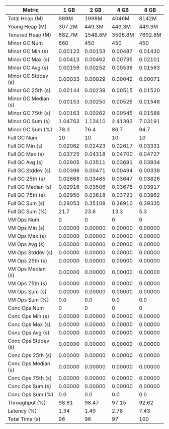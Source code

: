 | Metric | 1 GB | 2 GB | 4 GB | 8 GB |
|------|----|----|----|----|
| Total Heap (M) | 989M | 1998M | 4046M | 8142M |
| Young Heap (M) | 307.2M | 449.3M | 449.3M | 449.3M |
| Tenured Heap (M) | 682.7M | 1548.8M | 3596.8M | 7692.8M |
| Minor GC Num | 660 | 450 | 450 | 450 |
| Minor GC Min (s) | 0.00123 | 0.00153 | 0.00487 | 0.01430 |
| Minor GC Max (s) | 0.00413 | 0.00462 | 0.00795 | 0.02101 |
| Minor GC Avg (s) | 0.00159 | 0.00252 | 0.00536 | 0.01563 |
| Minor GC Stddev (s) | 0.00033 | 0.00029 | 0.00042 | 0.00071 |
| Minor GC 25th (s) | 0.00144 | 0.00239 | 0.00515 | 0.01520 |
| Minor GC Median (s) | 0.00153 | 0.00250 | 0.00525 | 0.01548 |
| Minor GC 75th (s) | 0.00163 | 0.00262 | 0.00545 | 0.01588 |
| Minor GC Sum (s) | 1.04763 | 1.13410 | 2.41393 | 7.03191 |
| Minor GC Sum (%) | 78.3 | 76.4 | 86.7 | 94.7 |
| Full GC Num | 10 | 10 | 10 | 10 |
| Full GC Min (s) | 0.02062 | 0.02423 | 0.02617 | 0.03331 |
| Full GC Max (s) | 0.03725 | 0.04318 | 0.04700 | 0.04727 |
| Full GC Avg (s) | 0.02905 | 0.03511 | 0.03691 | 0.03934 |
| Full GC Stddev (s) | 0.00396 | 0.00471 | 0.00494 | 0.00338 |
| Full GC 25th (s) | 0.02868 | 0.03485 | 0.03647 | 0.03826 |
| Full GC Median (s) | 0.02916 | 0.03506 | 0.03678 | 0.03917 |
| Full GC 75th (s) | 0.02950 | 0.03618 | 0.03721 | 0.03962 |
| Full GC Sum (s) | 0.29053 | 0.35109 | 0.36910 | 0.39335 |
| Full GC Sum (%) | 21.7 | 23.6 | 13.3 | 5.3 |
| VM Ops Num | 0 | 0 | 0 | 0 |
| VM Ops Min (s) | 0.00000 | 0.00000 | 0.00000 | 0.00000 |
| VM Ops Max (s) | 0.00000 | 0.00000 | 0.00000 | 0.00000 |
| VM Ops Avg (s) | 0.00000 | 0.00000 | 0.00000 | 0.00000 |
| VM Ops Stddev (s) | 0.00000 | 0.00000 | 0.00000 | 0.00000 |
| VM Ops 25th (s) | 0.00000 | 0.00000 | 0.00000 | 0.00000 |
| VM Ops Median (s) | 0.00000 | 0.00000 | 0.00000 | 0.00000 |
| VM Ops 75th (s) | 0.00000 | 0.00000 | 0.00000 | 0.00000 |
| VM Ops Sum (s) | 0.00000 | 0.00000 | 0.00000 | 0.00000 |
| VM Ops Sum (%) | 0.0 | 0.0 | 0.0 | 0.0 |
| Conc Ops Num | 0 | 0 | 0 | 0 |
| Conc Ops Min (s) | 0.00000 | 0.00000 | 0.00000 | 0.00000 |
| Conc Ops Max (s) | 0.00000 | 0.00000 | 0.00000 | 0.00000 |
| Conc Ops Avg (s) | 0.00000 | 0.00000 | 0.00000 | 0.00000 |
| Conc Ops Stddev (s) | 0.00000 | 0.00000 | 0.00000 | 0.00000 |
| Conc Ops 25th (s) | 0.00000 | 0.00000 | 0.00000 | 0.00000 |
| Conc Ops Median (s) | 0.00000 | 0.00000 | 0.00000 | 0.00000 |
| Conc Ops 75th (s) | 0.00000 | 0.00000 | 0.00000 | 0.00000 |
| Conc Ops Sum (s) | 0.00000 | 0.00000 | 0.00000 | 0.00000 |
| Conc Ops Sum (%) | 0.0 | 0.0 | 0.0 | 0.0 |
| Throughput (%) | 98.61 | 98.47 | 97.15 | 92.62 |
| Latency (%) | 1.34 | 1.49 | 2.78 | 7.43 |
| Total Time (s) | 96 | 96 | 97 | 100 |
